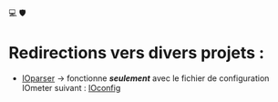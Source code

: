 :computer: :shield:

# Redirections vers divers projets :

* [IOparser](https://sysmaxfr.github.io/ioparser) → fonctionne ___seulement___ avec le fichier de configuration IOmeter suivant : [IOconfig](https://sysmaxfr.github.io/ioparser/ioconfig.icf)
